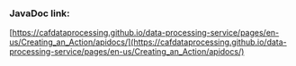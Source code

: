 
### JavaDoc link:

[https://cafdataprocessing.github.io/data-processing-service/pages/en-us/Creating_an_Action/apidocs/](https://cafdataprocessing.github.io/data-processing-service/pages/en-us/Creating_an_Action/apidocs/)

